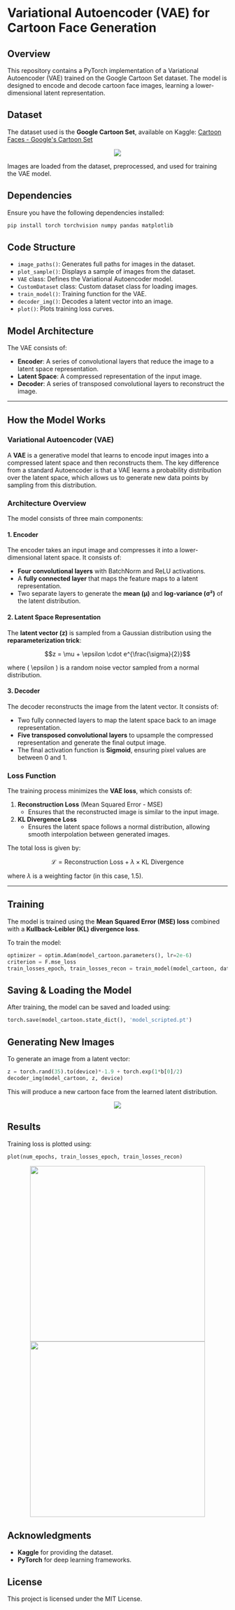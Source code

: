 # Variational Autoencoder (VAE) for Cartoon Face Generation

## Overview
This repository contains a PyTorch implementation of a Variational Autoencoder (VAE) trained on the Google Cartoon Set dataset. The model is designed to encode and decode cartoon face images, learning a lower-dimensional latent representation.

## Dataset
The dataset used is the **Google Cartoon Set**, available on Kaggle:
[Cartoon Faces - Google's Cartoon Set](https://www.kaggle.com/datasets)
<p align="center">
  <img src="Images/4.png" />
</p>
Images are loaded from the dataset, preprocessed, and used for training the VAE model.

## Dependencies
Ensure you have the following dependencies installed:
```bash
pip install torch torchvision numpy pandas matplotlib
```

## Code Structure
- `image_paths()`: Generates full paths for images in the dataset.
- `plot_sample()`: Displays a sample of images from the dataset.
- `VAE` class: Defines the Variational Autoencoder model.
- `CustomDataset` class: Custom dataset class for loading images.
- `train_model()`: Training function for the VAE.
- `decoder_img()`: Decodes a latent vector into an image.
- `plot()`: Plots training loss curves.

## Model Architecture
The VAE consists of:
- **Encoder**: A series of convolutional layers that reduce the image to a latent space representation.
- **Latent Space**: A compressed representation of the input image.
- **Decoder**: A series of transposed convolutional layers to reconstruct the image.

---

## **How the Model Works**  
### **Variational Autoencoder (VAE)**  
A **VAE** is a generative model that learns to encode input images into a compressed latent space and then reconstructs them. The key difference from a standard Autoencoder is that a VAE learns a probability distribution over the latent space, which allows us to generate new data points by sampling from this distribution.

### **Architecture Overview**  
The model consists of three main components:  

#### **1. Encoder**  
The encoder takes an input image and compresses it into a lower-dimensional latent space. It consists of:  
- **Four convolutional layers** with BatchNorm and ReLU activations.  
- A **fully connected layer** that maps the feature maps to a latent representation.  
- Two separate layers to generate the **mean (μ)** and **log-variance (σ²)** of the latent distribution.  

#### **2. Latent Space Representation**  
The **latent vector (z)** is sampled from a Gaussian distribution using the **reparameterization trick**:  

$$z = \mu + \epsilon \cdot e^{\frac{\sigma}{2}}$$

where \( \epsilon \) is a random noise vector sampled from a normal distribution.

#### **3. Decoder**  
The decoder reconstructs the image from the latent vector. It consists of:  
- Two fully connected layers to map the latent space back to an image representation.  
- **Five transposed convolutional layers** to upsample the compressed representation and generate the final output image.  
- The final activation function is **Sigmoid**, ensuring pixel values are between 0 and 1.  

### **Loss Function**  
The training process minimizes the **VAE loss**, which consists of:  
1. **Reconstruction Loss** (Mean Squared Error - MSE)  
   - Ensures that the reconstructed image is similar to the input image.  
2. **KL Divergence Loss**  
   - Ensures the latent space follows a normal distribution, allowing smooth interpolation between generated images.  

The total loss is given by:

$$\mathcal{L} = \text{Reconstruction Loss} + \lambda \times \text{KL Divergence}$$


where $\lambda$ is a weighting factor (in this case, 1.5).  

---
## Training
The model is trained using the **Mean Squared Error (MSE) loss** combined with a **Kullback-Leibler (KL) divergence loss**.

To train the model:
```python
optimizer = optim.Adam(model_cartoon.parameters(), lr=2e-6)
criterion = F.mse_loss
train_losses_epoch, train_losses_recon = train_model(model_cartoon, dataloader_cartoon, optimizer, criterion, device, num_epochs=5)
```

## Saving & Loading the Model
After training, the model can be saved and loaded using:
```python
torch.save(model_cartoon.state_dict(), 'model_scripted.pt')
```

## Generating New Images
To generate an image from a latent vector:
```python
z = torch.rand(35).to(device)*-1.9 + torch.exp(1*b[0]/2)
decoder_img(model_cartoon, z, device)
```
This will produce a new cartoon face from the learned latent distribution.
<p align="center">
  <img src="Images/3.png"/>
</p>

## Results
Training loss is plotted using:
```python
plot(num_epochs, train_losses_epoch, train_losses_recon)
```
<p align="center">
  <img src="Images/1.png"  width="400"/>
  <img src="Images/2.png"  width="400"/>
</p>

## Acknowledgments
- **Kaggle** for providing the dataset.
- **PyTorch** for deep learning frameworks.

## License
This project is licensed under the MIT License.

